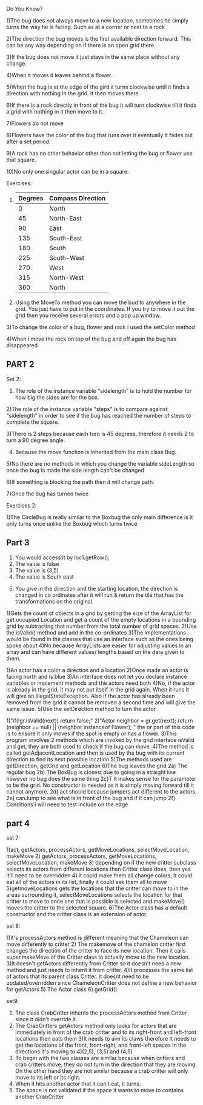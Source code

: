 Do You Know?

1)The bug does not always move to a new location, sometimes he simply turns the way he is facing. Such as at a corner or next to a rock

2)The direction the bug moves is the first available direction forward. This can be any way depending on if there is an open grid there. 

3)If the bug does not move it just stays in the same place without any change.

4)When it moves it leaves behind a flower.

5)When the bug is at the edge of the gird it turns clockwise until it finds a direction with nothing in the grid. It then moves there.

6)If there is a rock directly in front of the bug it will turn clockwise till it finds a grid with nothing in it then move to it.

7)Flowers do not move

8)Flowers have the color of the bug that runs over it eventually it fades out after a set period.

9)A rock has no other behavior other than not letting the bug or flower use that square.

10)No only one singular actor can be in a square.

Exercises:

1) | Degrees | Compass Direction |
   |---------|-------------------|
   | 0       | North             |
   | 45      | North-East        |
   | 90      | East              |
   | 135     | South-East        |
   | 180     | South             |
   | 225     | South-West        |
   | 270     | West              |
   | 315     | North-West        |
   | 360     | North             |
   
2) Using the MoveTo method you can move the bud to anywhere in the grid. You just have to put in the coordinates. If you try to move it out the grid then you receive several errors and a pop up window.

3)To change the color of a bug, flower and rock i used the setColor method

4)When i move the rock on top of the bug and off again the bug has disappeared.

PART 2
------------------------------------------------------------------------------------------------------------
Set 2:

1) The role of the instance variable "sidelength" is to hold the number for how big the sides are for the box.

2)The role of the instance variable "steps" is to compare against "sidelength" in order to see if the bug has reached the number of steps to complete the square.

3)There is 2 steps because each turn is 45 degrees, therefore it needs 2 to turn a 90 degree angle.
 
4) Because the move function is inherited from the main class Bug.

5)No there are no methods in which you change the variable sideLength so once the bug is made the side length can't be changed

6)If something is blocking the path then it will change path.

7)Once the bug has turned twice

Exercises 2:

1)The CircleBug is really similar to the Boxbug the only main difference is it only turns once unlike the Boxbug which turns twice


Part 3
-------------------------------------------------------------------------------

1) You would access it by loc1.getRow();
2) The value is false
3) The value is (3,5)
4) The value is South east
5. You give in the direction and the starting location, the direction is changed in co ordinates after it will run & return the tile that has the transformations on the original.


1)Gets the count of objects in a grid by getting the size of the ArrayList for get occupied Location and get a count of the empty locations in a bounding grid by subtracting that number from the total number of grid spaces.
2)Use the isValid() method and add in the co-ordinates 
3)The implementations would be found in the classes that use an interface such as the ones being spoke about
4)No because ArrayLists are easier for adjusting values in an array and can have different values/ lengths based on the data given to them.

1)An actor has a color a direction and a location
2)Once made an actor is facing north and is blue
3)An interface does not let you declare instance variables or implement methods and the actors need both
4)No, if the actor is already in the grid, it may not put itself in the grid again. When it runs it will give an IllegalStateException. Also if the actor has already been removed from the grid it cannot be removed a second time and will give the same issue.
5)Use the setDirection method to turn the actor

1)"if(!gr.isValid(next)) return false;"
2)"Actor neighbor = gr.get(next); return (neighbor == null) || (neighbor instanceof Flower); " the or part of this code is to ensure it only moves if the spot is empty or has a flower.
3)This program involves 2 methods which are invoked by the grid interface isValid and get, they are both used to check if the bug can move.
4)The method is called getAdjacentLocation and then is used by the bug with its current direction to find its next possible location
5)The methods used are getDirection, getGrid and getLocation
6)The bug leaves the grid
2a) The regular bug
2b) The BoxBug is closest due to going in a straight line however no bug does the same thing
2c)T It makes sense for the parameter to be the grid. No constructor is needed as it is simply moving forward till it cannot anymore.
2d) act should because jumpers act different to the actors.
2e) canJump to see what is in front of the bug and if it can jump
2f) Conditions i will need to test include on the edge 

part 4
--
set 7:

1)act, getActors, processActors, getMoveLocations, selectMoveLocation, makeMove
2) getActors, processActors, getMoveLocations, selectMoveLocation, makeMove
3) depending on if the new critter subclass selects its actors from different locations than Critter class does, then yes it'll need to be overridden 
4) it could make them all change colors,  It could eat all of the actors in its list, finally it could ask them all to move
5)getmoveLocations gets the locations that the critter can move to in the areas surrounding it, selectMoveLocations selects the location for that critter to move to once one that is possible is selected and makeMove() moves the critter to the selected square.
6)The Actor class has a default constructor and the critter class is an extension of actor.

set 8:

1)It's processActors method is different meaning that the Chameleon can move differently to critter
2) The makemove of the chamelon critter first changes the direction of the critter to face its new location. Then it calls super.makeMove of the Critter class to actually move to the new location.
3)It doesn't getActors differently from Critter so it doesn't need a new method and just needs to inherit it from critter.
4)It processes the same list of actors that its parent class Critter. it doesnt need to be updated/overridden since ChameleonCritter does not define a new behavior for getActors
5) The Actor class
6) getGrid()

set9:

1) The class CrabCritter inherits the processActors method from Critter since it didn't override it.
2) The CrabCritters getActors method only looks for actors that are immediately in front of the crab
critter and to its right-front and left-front locations then eats them
3)It needs to aim its claws therefore It needs to get the locations of the front, front-right, and front-left spaces in the directions it's moving to
4)(2,5), (3,5) and (4,5)
5) To begin with the two classes are similar because when critters and crab critters move, they do not turn in the direction that they are moving. On the other hand they are not similar because a crab critter will only move to its left or its right.
6) When it hits another actor that it can't eat, it turns.
7) The space is not validated if the space it wants to move to contains another CrabCritter



